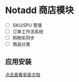 # Notadd 商店模块

- [ ] SKU/SPU 管理
- [ ] 订单工作流系统
- [ ] 购物车同步
- [ ] 商品分类

## 应用安装

[点击查看安装文档](https://docs..com/#/v2/zh-cn/appstore?id=%E5%BA%94%E7%94%A8%E5%AE%89%E8%A3%85)
